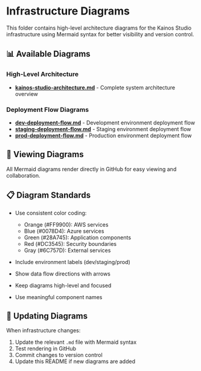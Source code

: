 # Infrastructure Diagrams

This folder contains high-level architecture diagrams for the Kainos Studio infrastructure using Mermaid syntax for better visibility and version control.

## 📊 Available Diagrams

### High-Level Architecture
- **[kainos-studio-architecture.md](./kainos-studio-architecture.md)** - Complete system architecture overview

### Deployment Flow Diagrams
- **[dev-deployment-flow.md](./dev-deployment-flow.md)** - Development environment deployment flow
- **[staging-deployment-flow.md](./staging-deployment-flow.md)** - Staging environment deployment flow
- **[prod-deployment-flow.md](./prod-deployment-flow.md)** - Production environment deployment flow

## 🎨 Viewing Diagrams

All Mermaid diagrams render directly in GitHub for easy viewing and collaboration.

## 📋 Diagram Standards

- Use consistent color coding:
  - Orange (#FF9900): AWS services
  - Blue (#0078D4): Azure services
  - Green (#28A745): Application components
  - Red (#DC3545): Security boundaries
  - Gray (#6C757D): External services

- Include environment labels (dev/staging/prod)
- Show data flow directions with arrows
- Keep diagrams high-level and focused
- Use meaningful component names

## 🔄 Updating Diagrams

When infrastructure changes:

1. Update the relevant `.md` file with Mermaid syntax
2. Test rendering in GitHub
3. Commit changes to version control
4. Update this README if new diagrams are added
